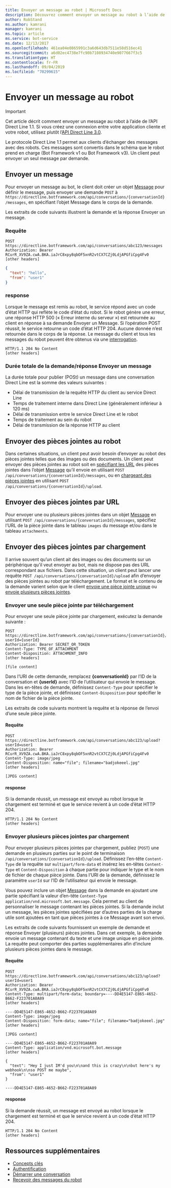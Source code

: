 ```yaml
---
title: Envoyer un message au robot | Microsoft Docs
description: Découvrez comment envoyer un message au robot à l’aide de l’API Direct Line v1.1.
author: RobStand
ms.author: kamrani
manager: kamrani
ms.topic: article
ms.service: bot-service
ms.date: 12/13/2017
ms.openlocfilehash: 461ea04e0865991c3a6d643db7511e58d516ec41
ms.sourcegitcommit: a6d02ec4738e7fc90b7108934740e9077667f3c5
ms.translationtype: HT
ms.contentlocale: fr-FR
ms.lasthandoff: 09/04/2019
ms.locfileid: "70299615"
---
```

# <a name="send-a-message-to-the-bot"></a>Envoyer un message au robot

> [!IMPORTANT]
> Cet article décrit comment envoyer un message au robot à l’aide de l’API Direct Line 1.1. Si vous créez une connexion entre votre application cliente et votre robot, utilisez plutôt l’[API Direct Line 3.0](bot-framework-rest-direct-line-3-0-send-activity.md).

Le protocole Direct Line 1.1 permet aux clients d’échanger des messages avec des robots. Ces messages sont convertis dans le schéma que le robot prend en charge (Bot Framework v1 ou Bot Framework v3). Un client peut envoyer un seul message par demande. 

## <a name="send-a-message"></a>Envoyer un message

Pour envoyer un message au bot, le client doit créer un objet [Message](bot-framework-rest-direct-line-1-1-api-reference.md#message-object) pour définir le message, puis envoyer une demande `POST` à `https://directline.botframework.com/api/conversations/{conversationId}/messages`, en spécifiant l’objet Message dans le corps de la demande.

Les extraits de code suivants illustrent la demande et la réponse Envoyer un message.

### <a name="request"></a>Requête

```http
POST https://directline.botframework.com/api/conversations/abc123/messages
Authorization: Bearer RCurR_XV9ZA.cwA.BKA.iaJrC8xpy8qbOF5xnR2vtCX7CZj0LdjAPGfiCpg4Fv0
[other headers]
```

```json
{
  "text": "hello",
  "from": "user1"
}
```

### <a name="response"></a>response

Lorsque le message est remis au robot, le service répond avec un code d’état HTTP qui reflète le code d’état du robot. Si le robot génère une erreur, une réponse HTTP 500 (« Erreur interne du serveur ») est retournée au client en réponse à sa demande Envoyer un Message. Si l’opération POST réussit, le service retourne un code d’état HTTP 204. Aucune donnée n’est retournée dans le corps de la réponse. Le message du client et tous les messages du robot peuvent être obtenus via une [interrogation](bot-framework-rest-direct-line-1-1-receive-messages.md). 

```http
HTTP/1.1 204 No Content
[other headers]
```

### <a name="total-time-for-the-send-message-requestresponse"></a>Durée totale de la demande/réponse Envoyer un message

La durée totale pour publier (POSt) un message dans une conversation Direct Line est la somme des valeurs suivantes :

- Délai de transmission de la requête HTTP du client au service Direct Line
- Temps de traitement interne dans Direct Line (généralement inférieur à 120 ms)
- Délai de transmission entre le service Direct Line et le robot
- Temps de traitement au sein du robot
- Délai de transmission de la réponse HTTP au client

## <a name="send-attachments-to-the-bot"></a>Envoyer des pièces jointes au robot

Dans certaines situations, un client peut avoir besoin d’envoyer au robot des pièces jointes telles que des images ou des documents. Un client peut envoyer des pièces jointes au robot soit en [spécifiant les URL](#send-by-url) des pièces jointes dans l’objet [Message](bot-framework-rest-direct-line-1-1-api-reference.md#message-object) qu’il envoie en utilisant `POST /api/conversations/{conversationId}/messages`, ou en [chargeant des pièces jointes](#upload-attachments) en utilisant `POST /api/conversations/{conversationId}/upload`.

## <a id="send-by-url"></a> Envoyer des pièces jointes par URL

Pour envoyer une ou plusieurs pièces jointes dans un objet [Message](bot-framework-rest-direct-line-1-1-api-reference.md#message-object) en utilisant `POST /api/conversations/{conversationId}/messages`, spécifiez l’URL de la pièce jointe dans le tableau `images` du message et/ou dans le tableau `attachments`.

## <a id="upload-attachments"></a> Envoyer des pièces jointes par chargement

Il arrive souvent qu’un client ait des images ou des documents sur un périphérique qu’il veut envoyer au bot, mais ne dispose pas des URL correspondant aux fichiers. Dans cette situation, un client peut lancer une requête `POST /api/conversations/{conversationId}/upload` afin d’envoyer des pièces jointes au robot par téléchargement. Le format et le contenu de la demande varient selon que le client [envoie une pièce jointe unique](#upload-one-attachment) ou [envoie plusieurs pièces jointes](#upload-multiple-attachments).

### <a id="upload-one-attachment"></a>Envoyer une seule pièce jointe par téléchargement

Pour envoyer une seule pièce jointe par chargement, exécutez la demande suivante : 

```http
POST https://directline.botframework.com/api/conversations/{conversationId}/upload?userId={userId}
Authorization: Bearer SECRET_OR_TOKEN
Content-Type: TYPE_OF_ATTACHMENT
Content-Disposition: ATTACHMENT_INFO
[other headers]

[file content]
```

Dans l’URI de cette demande, remplacez **{conversationId}** par l’ID de la conversation et **{userId}** avec l’ID de l’utilisateur qui envoie le message. Dans les en-têtes de demande, définissez `Content-Type` pour spécifier le type de la pièce jointe, et définissez `Content-Disposition` pour spécifier le nom de fichier de la pièce jointe.

Les extraits de code suivants montrent la requête et la réponse de l’envoi d’une seule pièce jointe.

#### <a name="request"></a>Requête

```http
POST https://directline.botframework.com/api/conversations/abc123/upload?userId=user1
Authorization: Bearer RCurR_XV9ZA.cwA.BKA.iaJrC8xpy8qbOF5xnR2vtCX7CZj0LdjAPGfiCpg4Fv0
Content-Type: image/jpeg
Content-Disposition: name="file"; filename="badjokeeel.jpg"
[other headers]

[JPEG content]
```

#### <a name="response"></a>response

Si la demande réussit, un message est envoyé au robot lorsque le chargement est terminé et que le service revient à un code d’état HTTP 204.

```http
HTTP/1.1 204 No Content
[other headers]
```

### <a id="upload-multiple-attachments"></a> Envoyer plusieurs pièces jointes par chargement

Pour envoyer plusieurs pièces jointes par chargement, publiez (`POST`) une demande en plusieurs parties sur le point de terminaison `/api/conversations/{conversationId}/upload`. Définissez l’en-tête `Content-Type` de la requête sur `multipart/form-data` et insérez les en-têtes `Content-Type` et `Content-Disposition` à chaque partie pour indiquer le type et le nom de fichier de chaque pièce jointe. Dans l’URI de la demande, définissez le paramètre `userId` sur l’ID de l’utilisateur qui envoie le message. 

Vous pouvez inclure un objet [Message](bot-framework-rest-direct-line-1-1-api-reference.md#message-object) dans la demande en ajoutant une partie spécifiant la valeur d’en-tête `Content-Type` `application/vnd.microsoft.bot.message`. Cela permet au client de personnaliser le message contenant les pièces jointes. Si la demande inclut un message, les pièces jointes spécifiées par d’autres parties de la charge utile sont ajoutées en tant que pièces jointes à ce Message avant son envoi. 

Les extraits de code suivants fournissent un exemple de demande et réponse Envoyer (plusieurs) pièces jointes. Dans cet exemple, la demande envoie un message contenant du texte et une image unique en pièce jointe. La requête peut comporter des parties supplémentaires afin d’inclure plusieurs pièces jointes dans le message.

#### <a name="request"></a>Requête

```http
POST https://directline.botframework.com/api/conversations/abc123/upload?userId=user1
Authorization: Bearer RCurR_XV9ZA.cwA.BKA.iaJrC8xpy8qbOF5xnR2vtCX7CZj0LdjAPGfiCpg4Fv0
Content-Type: multipart/form-data; boundary=----DD4E5147-E865-4652-B662-F223701A8A89
[other headers]

----DD4E5147-E865-4652-B662-F223701A8A89
Content-Type: image/jpeg
Content-Disposition: form-data; name="file"; filename="badjokeeel.jpg"
[other headers]

[JPEG content]

----DD4E5147-E865-4652-B662-F223701A8A89
Content-Type: application/vnd.microsoft.bot.message
[other headers]

{
  "text": "Hey I just IM'd you\n\nand this is crazy\n\nbut here's my webhook\n\nso POST me maybe",
  "from": "user1"
}

----DD4E5147-E865-4652-B662-F223701A8A89
```

#### <a name="response"></a>response

Si la demande réussit, un message est envoyé au robot lorsque le chargement est terminé et que le service revient à un code d’état HTTP 204.

```http
HTTP/1.1 204 No Content
[other headers]
```

## <a name="additional-resources"></a>Ressources supplémentaires

- [Concepts clés](bot-framework-rest-direct-line-1-1-concepts.md)
- [Authentification](bot-framework-rest-direct-line-1-1-authentication.md)
- [Démarrer une conversation](bot-framework-rest-direct-line-1-1-start-conversation.md)
- [Recevoir des messages du robot](bot-framework-rest-direct-line-1-1-receive-messages.md)